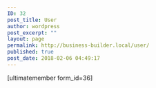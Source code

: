 ```yaml
---
ID: 32
post_title: User
author: wordpress
post_excerpt: ""
layout: page
permalink: http://business-builder.local/user/
published: true
post_date: 2018-02-06 04:49:17
---
```

[ultimatemember form_id=36]